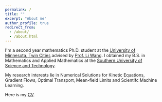 ```yaml
---
permalink: /
title: ""
excerpt: "About me"
author_profile: true
redirect_from: 
  - /about/
  - /about.html
---
```


I'm a second year mathematics Ph.D. student at the [University of Minnesota, Twin Cities](https://twin-cities.umn.edu/) advised by [Prof. Li Wang](https://liwang-umn.github.io/math/). I obtained my B.S. in Mathematics and Applied Mathematics at the [Southern University of Science and Technology](https://www.sustech.edu.cn/en/).

My research interests lie in Numerical Solutions for Kinetic Equations, Gradient Flows, Optimal Transport, Mean-field Limits and Scientifc Machine Learning.  

Here is my [CV](https://hv1000.github.io/files/Yan_HUANG_CV.pdf).
